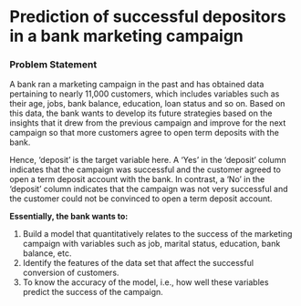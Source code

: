 # Prediction of successful depositors in a bank marketing campaign

### Problem Statement
A bank ran a marketing campaign in the past and has obtained data pertaining to nearly 11,000 customers, which includes variables such as their age, jobs, bank balance, education, loan status and so on. Based on this data, the bank wants to develop its future strategies based on the insights that it drew from the previous campaign and improve for the next campaign so that more customers agree to open term deposits with the bank.

 

Hence, ‘deposit’ is the target variable here. A ‘Yes’ in the ‘deposit’ column indicates that the campaign was successful and the customer agreed to open a term deposit account with the bank. In contrast, a ‘No’ in the ‘deposit’ column indicates that the campaign was not very successful and the customer could not be convinced to open a term deposit account.

**Essentially, the bank wants to:**
1. Build a model that quantitatively relates to the success of the marketing campaign with variables such as job, marital status, education, bank balance, etc.
2. Identify the features of the data set that affect the successful conversion of customers.
3. To know the accuracy of the model, i.e., how well these variables predict the success of the campaign.
